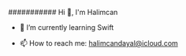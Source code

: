 ########### Hi 👋, I'm Halimcan


- 🌱 I’m currently learning Swift

- 📫 How to reach me: halimcandayal@icloud.com
